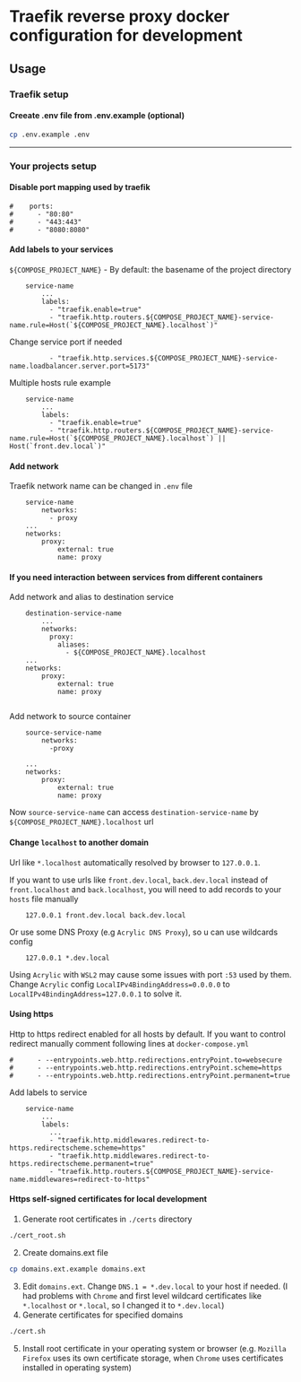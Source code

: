 # Traefik reverse proxy docker configuration for development

## Usage

### Traefik setup

#### Creeate .env file from .env.example (optional)

```sh
cp .env.example .env
```

---

### Your projects setup

#### Disable port mapping used by traefik

```
#    ports:
#      - "80:80"
#      - "443:443"
#      - "8080:8080"
```

#### Add labels to your services

`${COMPOSE_PROJECT_NAME}` - By default: the basename of the project directory

```
    service-name
        ...
        labels:
          - "traefik.enable=true"
          - "traefik.http.routers.${COMPOSE_PROJECT_NAME}-service-name.rule=Host(`${COMPOSE_PROJECT_NAME}.localhost`)"
```

Change service port if needed

```
          - "traefik.http.services.${COMPOSE_PROJECT_NAME}-service-name.loadbalancer.server.port=5173"
```
Multiple hosts rule example

```
    service-name
        ...
        labels:
          - "traefik.enable=true"
          - "traefik.http.routers.${COMPOSE_PROJECT_NAME}-service-name.rule=Host(`${COMPOSE_PROJECT_NAME}.localhost`) || Host(`front.dev.local`)"
```


#### Add network

Traefik network name can be changed in `.env` file

```
    service-name
        networks:
          - proxy
    ...      
    networks:
        proxy:
            external: true
            name: proxy
```

#### If you need interaction between services from different containers

Add network and alias to destination service

```
    destination-service-name
        ...
        networks:
          proxy:
            aliases:
              - ${COMPOSE_PROJECT_NAME}.localhost
    ...      
    networks:
        proxy:
            external: true
            name: proxy
          
```

Add network to source container

```
    source-service-name
        networks:
          -proxy
          
    ...      
    networks:
        proxy:
            external: true
            name: proxy
```

Now `source-service-name` can access `destination-service-name` by `${COMPOSE_PROJECT_NAME}.localhost` url

#### Change `localhost` to another domain

Url like `*.localhost` automatically resolved by browser to `127.0.0.1`.

If you want to use urls like `front.dev.local`, `back.dev.local` instead of `front.localhost` and `back.localhost`, you will need to add records to your `hosts` file manually

```
    127.0.0.1 front.dev.local back.dev.local
```

Or use some DNS Proxy (e.g `Acrylic DNS Proxy`), so u can use wildcards config

```
    127.0.0.1 *.dev.local
```

Using `Acrylic` with `WSL2` may cause some issues with port `:53` used by them. Change `Acrylic` config `LocalIPv4BindingAddress=0.0.0.0` to `LocalIPv4BindingAddress=127.0.0.1` to solve it.

#### Using https
Http to https redirect enabled for all hosts by default. If you want to control redirect manually comment following lines at `docker-compose.yml`
```
#      - --entrypoints.web.http.redirections.entryPoint.to=websecure
#      - --entrypoints.web.http.redirections.entryPoint.scheme=https
#      - --entrypoints.web.http.redirections.entryPoint.permanent=true
```
Add labels to service
```
    service-name
        ...
        labels:
          ...
          - "traefik.http.middlewares.redirect-to-https.redirectscheme.scheme=https"
          - "traefik.http.middlewares.redirect-to-https.redirectscheme.permanent=true"
          - "traefik.http.routers.${COMPOSE_PROJECT_NAME}-service-name.middlewares=redirect-to-https"
```

#### Https self-signed certificates for local development
1. Generate root certificates in `./certs` directory
```sh
./cert_root.sh
```
2. Create domains.ext file
```sh
cp domains.ext.example domains.ext
```
3. Edit `domains.ext`. Change `DNS.1 = *.dev.local` to your host if needed. (I had problems with `Chrome` and first level wildcard certificates like `*.localhost` or `*.local`, so I changed it to `*.dev.local`)
4. Generate certificates for specified domains 
```sh
./cert.sh
```
5. Install root certificate in your operating system or browser (e.g. `Mozilla Firefox` uses its own certificate storage, when `Chrome` uses  certificates installed in operating system) 